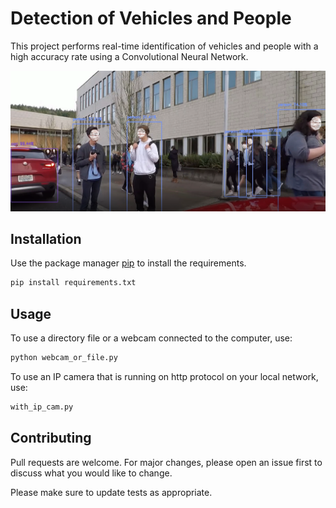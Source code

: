 # Detection of Vehicles and People

This project performs real-time identification of vehicles and people with a high accuracy rate using a Convolutional Neural Network.

<img src="https://github.com/rafaelscariot/detect-people-and-vehicles/blob/master/src/resources/result.png"/>

## Installation

Use the package manager [pip](https://pip.pypa.io/en/stable/) to install the requirements.

```bash
pip install requirements.txt
```

## Usage
To use a directory file or a webcam connected to the computer, use:
```python
python webcam_or_file.py
```
To use an IP camera that is running on http protocol on your local network, use:
```python
with_ip_cam.py
```

## Contributing
Pull requests are welcome. For major changes, please open an issue first to discuss what you would like to change.

Please make sure to update tests as appropriate.
